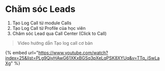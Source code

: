 # Chăm sóc Leads

1. Tạo Log Call từ module Calls
2. Tạo Log Call từ Profile của học viên
3. Chăm sóc Lead qua Call Center (Click to Call)

> Video hướng dẫn Tạo log call cơ bản

{% embed url="https://www.youtube.com/watch?index=25&list=PLg9QjyHAwG61XKxBGSq3pXeLqPSK8XYUq&v=TTq_jSwLaXg" %}
